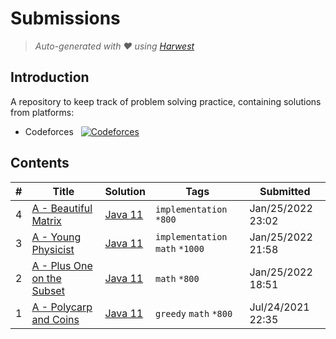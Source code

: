 Submissions
======================
> *Auto-generated with ❤ using [Harwest](https://github.com/nileshsah/harwest-tool)*

## Introduction

A repository to keep track of problem solving practice, containing solutions from platforms:
* Codeforces &nbsp; [![Codeforces](https://run.kaist.ac.kr/badges/codeforces/lonewolf235.svg)](https://codeforces.com/profile/lonewolf235)


## Contents

| # | Title | Solution | Tags | Submitted |
|---| ----- | -------- | ---- | --------- |
4 | [A - Beautiful Matrix](https://codeforces.com/contest/263/problem/A) | [Java 11](./codeforces/263/A.java) | `implementation` `*800` | Jan/25/2022 23:02 | 
3 | [A - Young Physicist](https://codeforces.com/contest/69/problem/A) | [Java 11](./codeforces/69/A.java) | `implementation` `math` `*1000` | Jan/25/2022 21:58 | 
2 | [A - Plus One on the Subset](https://codeforces.com/contest/1624/problem/A) | [Java 11](./codeforces/1624/A.java) | `math` `*800` | Jan/25/2022 18:51 | 
1 | [A - Polycarp and Coins](https://codeforces.com/contest/1551/problem/A) | [Java 11](./codeforces/1551/A.java) | `greedy` `math` `*800` | Jul/24/2021 22:35 | 
